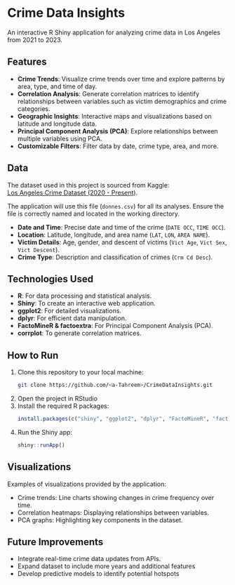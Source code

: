 # Crime Data Insights

An interactive R Shiny application for analyzing crime data in Los Angeles from 2021 to 2023.

## Features
- **Crime Trends**: Visualize crime trends over time and explore patterns by area, type, and time of day.
- **Correlation Analysis**: Generate correlation matrices to identify relationships between variables such as victim demographics and crime categories.
- **Geographic Insights**: Interactive maps and visualizations based on latitude and longitude data.
- **Principal Component Analysis (PCA)**: Explore relationships between multiple variables using PCA.
- **Customizable Filters**: Filter data by date, crime type, area, and more.

## Data
The dataset used in this project is sourced from Kaggle:  
[Los Angeles Crime Dataset (2020 - Present)](https://www.kaggle.com/datasets/nathaniellybrand/los-angeles-crime-dataset-2020-present/data).

The application will use this file (`donnes.csv`) for all its analyses. Ensure the file is correctly named and located in the working directory.

- **Date and Time**: Precise date and time of the crime (`DATE OCC`, `TIME OCC`).
- **Location**: Latitude, longitude, and area name (`LAT`, `LON`, `AREA NAME`).
- **Victim Details**: Age, gender, and descent of victims (`Vict Age`, `Vict Sex`, `Vict Descent`).
- **Crime Type**: Description and classification of crimes (`Crm Cd Desc`).

## Technologies Used
- **R**: For data processing and statistical analysis.
- **Shiny**: To create an interactive web application.
- **ggplot2**: For detailed visualizations.
- **dplyr**: For efficient data manipulation.
- **FactoMineR & factoextra**: For Principal Component Analysis (PCA).
- **corrplot**: To generate correlation matrices.

## How to Run
1. Clone this repository to your local machine:
   ```bash
   git clone https://github.com/<a-Tahreem>/CrimeDataInsights.git
2. Open the project in RStudio 
3. Install the required R packages:
   ```R
   install.packages(c("shiny", "ggplot2", "dplyr", "FactoMineR", "factoextra", "corrplot", "lubridate", "scales"))
4. Run the Shiny app:
    ```R
    shiny::runApp()

## Visualizations

Examples of visualizations provided by the application:
- Crime trends: Line charts showing changes in crime frequency over time.
- Correlation heatmaps: Displaying relationships between variables.
- PCA graphs: Highlighting key components in the dataset.

## Future Improvements

- Integrate real-time crime data updates from APIs.
- Expand dataset to include more years and additional features
- Develop predictive models to identify potential hotspots

